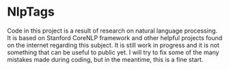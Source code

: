 # NlpTags
Code in this project is a result of research on natural language processing. It is based on Stanford CoreNLP framework and other helpful projects found on the internet regarding this subject.
It is still work in progress and it is not something that can be useful to public yet.
I will try to fix some of the many mistakes made during coding, but in the meantime, this is a fine start.
